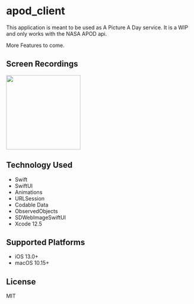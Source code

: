 # apod_client

This application is meant to be used as A Picture A Day service. It is a WIP and only works with the NASA APOD api.

More Features to come.

## Screen Recordings
<img src="deni/1.png" width="200">


## Technology Used

- Swift
- SwiftUI
- Animations
- URLSession
- Codable Data
- ObservedObjects
- SDWebImageSwiftUI
- Xcode 12.5

## Supported Platforms

* iOS 13.0+
* macOS 10.15+

## License

MIT
